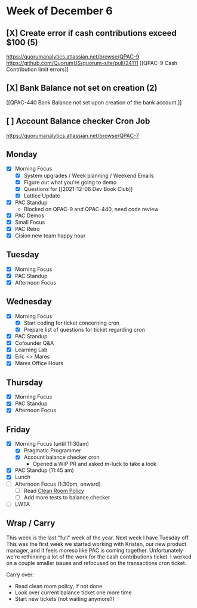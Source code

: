 # Week of December 6

## [X] Create error if cash contributions exceed $100 (5)
https://quorumanalytics.atlassian.net/browse/QPAC-9
https://github.com/QuorumUS/quorum-site/pull/24111
[[QPAC-9 Cash Contribution limit errors]]


## [X] Bank Balance not set on creation (2)
[[QPAC-440 Bank Balance not set upon creation of the bank account.]]

## [ ] Account Balance checker Cron Job
https://quorumanalytics.atlassian.net/browse/QPAC-7

## Monday
 - [x] Morning Focus
	 - [x] System upgrades / Week planning / Weekend Emails
	 - [x] Figure out what you're going to demo
	 - [x] Questions for [[2021-12-06 Dev Book Club]]
	 - [x] Lattice Update
 - [x] PAC Standup
	 - Blocked on QPAC-9 and QPAC-440, need code review
 - [x] PAC Demos
 - [x] Small Focus
 - [x] PAC Retro
 - [x] Cision new team happy hour

## Tuesday
 - [x] Morning Focus
 - [x] PAC Standup
 - [x] Afternoon Focus

## Wednesday
 - [x] Morning Focus
	 - [x] Start coding for ticket concerning cron
	 - [x] Prepare list of questions for ticket regarding cron
 - [x] PAC Standup
 - [x] Cofounder Q&A
 - [x] Learning Lab
 - [x] Eric <> Mares
 - [x] Mares Office Hours

## Thursday
 - [x] Morning Focus
 - [x] PAC Standup
 - [x] Afternoon Focus

## Friday
 - [x] Morning Focus (until 11:30am)
	 - [x] Pragmatic Programmer
	 - [x] Account balance checker cron
		 - Opened a WIP PR and asked m-luck to take a look
 - [x] PAC Standup (11:45 am)
 - [x] Lunch
 - [ ] Afternoon Focus (1:30pm, onward)
	 - [ ] Read [Clean Room Policy][cleanroom]
	 - [ ] Add more tests to balance checker
 - [ ] LWTA

[cleanroom]: https://docs.google.com/document/d/1SkCEVWB01l_tO463PW8RG8Q0LEsbIQC5cMdSOJoesTc/edit

## Wrap / Carry

This week is the last "full" week of the year. Next week I have Tuesday off. This was the first week we started working with Kristen, our new product manager, and it feels moreso like PAC is coming together. Unfortunately we're rethinking a lot of the work for the cash contributions ticket. I worked on a couple smaller issues and refocused on the transactions cron ticket.

Carry over:
 * Read clean room policy, if not done
 * Look over current balance ticket one more time
 * Start new tickets (not waiting anymore?)